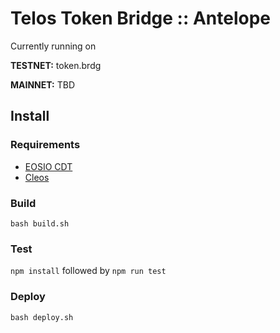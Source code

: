 # Telos Token Bridge :: Antelope

Currently running on

**TESTNET:** token.brdg

**MAINNET:** TBD

## Install

### Requirements
- [EOSIO CDT](https://developers.eos.io/welcome/latest/getting-started-guide/local-development-environment/installing-eosiocdt)
- [Cleos](https://developers.eos.io/manuals/eos/v2.2/install/install-prebuilt-binaries)
### Build

`bash build.sh`

### Test

`npm install`
followed by
`npm run test`

### Deploy 

`bash deploy.sh`
